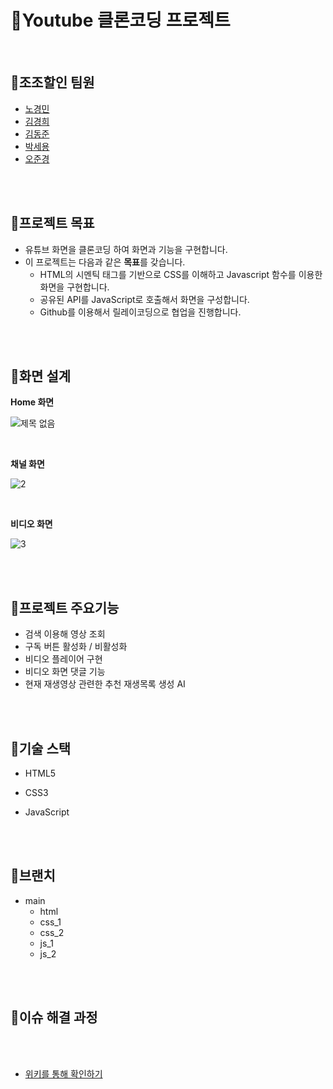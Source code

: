 # 🔹Youtube 클론코딩 프로젝트
</br>

## 🔹조조할인 팀원
- [노경민](https://github.com/wktls63)
- [김경희](https://github.com/bombiyebo)
- [김동준](https://github.com/ddongjun)
- [박세용](https://github.com/se-yong)
- [오준경](https://github.com/Jun-Kyeong)

</br>
</br>

## 🔹프로젝트 목표
- 유튜브 화면을 클론코딩 하여 화면과 기능을 구현합니다.
- 이 프로젝트는 다음과 같은 **목표**를 갖습니다.
    - HTML의 시멘틱 태그를 기반으로 CSS를 이해하고 Javascript 함수를 이용한 화면을 구현합니다.
    - 공유된 API를 JavaScript로 호출해서 화면을 구성합니다.
    - Github를 이용해서 릴레이코딩으로 협업을 진행합니다.


</br>
</br>


## 🔹화면 설계

**Home 화면** 

![제목 없음](https://github.com/wktls63/youtube_clone_jojodiscount/assets/107481916/729c7075-b531-42c0-8d74-a33a7d6f4814)

</br>

**채널 화면**

![2](https://github.com/wktls63/youtube_clone_jojodiscount/assets/107481916/aef6743f-c9dd-4fb4-a982-4acadc7f3188)

</br>

**비디오 화면**

![3](https://github.com/wktls63/youtube_clone_jojodiscount/assets/107481916/bfb9e9c0-8dce-4494-9e96-37c5957b1955)


</br>
</br>


## 🔹프로젝트 주요기능
- 검색 이용해 영상 조회
- 구독 버튼 활성화 / 비활성화
- 비디오 플레이어 구현
- 비디오 화면 댓글 기능
- 현재 재생영상 관련한 추천 재생목록 생성 AI

</br>
</br>


## 🔹기술 스택
 - HTML5

 - CSS3

 - JavaScript


</br>
</br>

## 🔹브랜치
- main
    - html
    - css_1
    - css_2
    - js_1
    - js_2

</br>
</br>


## 🔹이슈 해결 과정


</br>
</br>


- [위키를 통해 확인하기](https://github.com/wktls63/youtube_clone_jojodiscount/wiki)